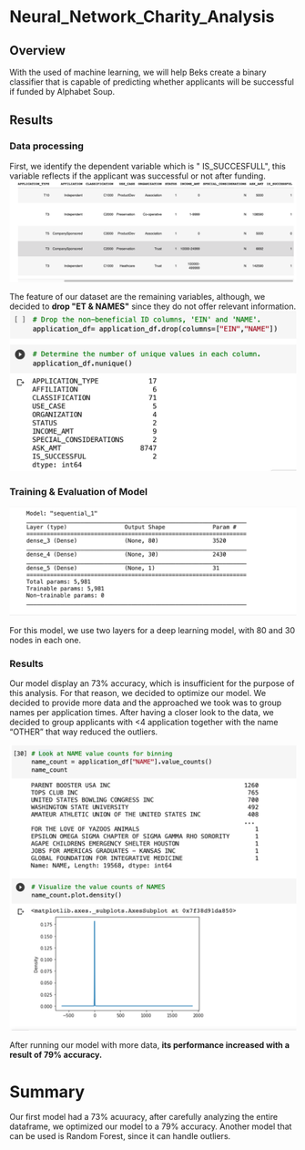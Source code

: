 # Neural_Network_Charity_Analysis
## Overview 
With the used of machine learning, we will help Beks create a binary classifier that is capable of predicting whether applicants will be successful if funded by Alphabet Soup.

## Results 
### Data processing 
First, we identify the dependent variable which is " IS_SUCCESFULL", this variable reflects if the applicant was successful or not after funding. 
<img src="https://github.com/carolinamedina26/Neural_Network_Charity_Analysis/blob/main/Resources/is_successful.png">

The feature of our dataset are the remaining variables, although, we decided to **drop "ET & NAMES"** since they do not offer relevant information.
<img src="https://github.com/carolinamedina26/Neural_Network_Charity_Analysis/blob/main/Resources/drop_name.png">

### Training & Evaluation of Model
<img src="https://github.com/carolinamedina26/Neural_Network_Charity_Analysis/blob/main/Resources/hidden_layers.png">

For this model, we use two layers for a deep learning model, with 80 and 30 nodes in each one.

### Results
Our model display an 73% accuracy, which is insufficient for the purpose of this analysis. For that reason, we decided to optimize our model. We decided to provide more data and the approached we took was to group names per application times. After having a closer look to the data, we decided to group applicants with <4 application together with the name “OTHER” that way reduced the outliers.

<img src="https://github.com/carolinamedina26/Neural_Network_Charity_Analysis/blob/main/Resources/name_variable.png">

After running our model with more data, **its performance increased with a result of 79% accuracy.**

<ims src="https://github.com/carolinamedina26/Neural_Network_Charity_Analysis/blob/main/Resources/optimaze_model_results.png">
  
# Summary
Our first model had a 73% acuuracy, after carefully analyzing the entire dataframe, we optimized our model to a 79% accuracy. Another model that can be used is Random Forest, since it can handle outliers. 
